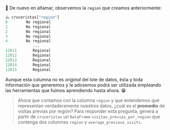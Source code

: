 :ocean: De nuevo en altamar, observemos la `region` que creamos anteriormente: 

```python
ム cruceristas["region"]
0        No regional
1        No regional
2        No regional
3        No regional
4        No regional
            ...     
12011       Regional
12012       Regional
12013       Regional
12014       Regional
12015       Regional
```

Aunque esta columna no es _original_ del lote de datos, ésta y toda información que generemos y le adosemos podrá ser utilizada  empleando las herramientas que fuimos aprendiendo hasta ahora. :grin: 

> Ahora que contamos con la columna `region` y que entendemos qué representan verdaderamente nuestros datos, ¿cuál es el **promedio** de visitas previas por región? Para responder esta pregunta, generá a partir de `cruceristas` un `DataFrame` `visitas_previas_por_region` que contenga dos columnas  `region` y `average_previous_visits`. 

